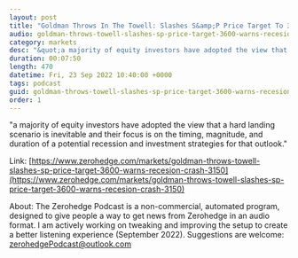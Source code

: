 ```yaml
---
layout: post
title: "Goldman Throws In The Towell: Slashes S&amp;P Price Target To 3,600... Warns Of Recesion Crash To 3,150"
audio: goldman-throws-towell-slashes-sp-price-target-3600-warns-recesion-crash-3150-0
category: markets
desc: "&quot;a majority of equity investors have adopted the view that a hard landing scenario is inevitable and their focus is on the timing, magnitude, and duration of a potential recession and investment strategies for that outlook.&quot;"
duration: 00:07:50
length: 470
datetime: Fri, 23 Sep 2022 10:40:00 +0000
tags: podcast
guid: goldman-throws-towell-slashes-sp-price-target-3600-warns-recesion-crash-3150-0
order: 1
---
```

&quot;a majority of equity investors have adopted the view that a hard landing scenario is inevitable and their focus is on the timing, magnitude, and duration of a potential recession and investment strategies for that outlook.&quot;

Link: [https://www.zerohedge.com/markets/goldman-throws-towell-slashes-sp-price-target-3600-warns-recesion-crash-3150](https://www.zerohedge.com/markets/goldman-throws-towell-slashes-sp-price-target-3600-warns-recesion-crash-3150)

About: The Zerohedge Podcast is a non-commercial, automated program, designed to give people a way to get news from Zerohedge in an audio format.  I am actively working on tweaking and improving the setup to create a better listening experience (September 2022).  Suggestions are welcome: [zerohedgePodcast@outlook.com](mailto:zerohedgePodcast@outlook.com)